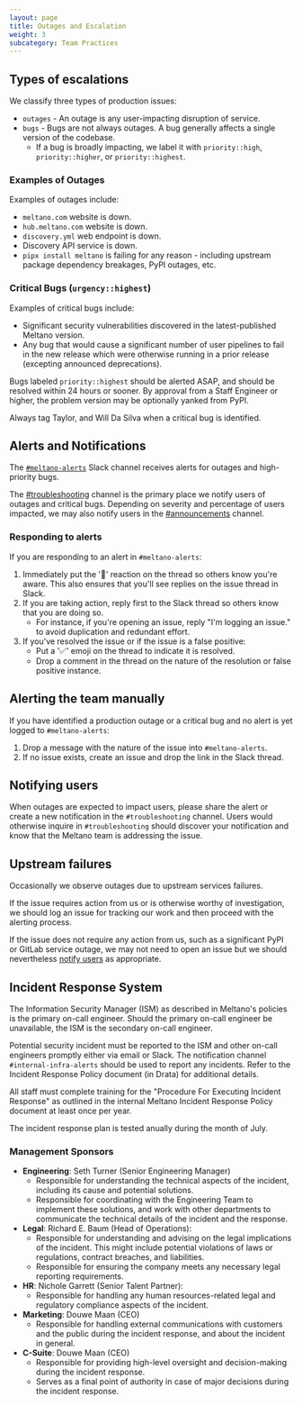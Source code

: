 ```yaml
---
layout: page
title: Outages and Escalation
weight: 3
subcategory: Team Practices
---
```


## Types of escalations

We classify three types of production issues:

- `outages` - An outage is any user-impacting disruption of service.
- `bugs` - Bugs are not always outages. A bug generally affects a single version of the codebase.
  - If a bug is broadly impacting, we label it with `priority::high`, `priority::higher`, or `priority::highest`.

### Examples of Outages

Examples of outages include:

- `meltano.com` website is down.
- `hub.meltano.com` website is down.
- `discovery.yml` web endpoint is down.
- Discovery API service is down.
- `pipx install meltano` is failing for any reason - including upstream package dependency breakages, PyPI outages, etc.

### Critical Bugs (`urgency::highest`)

Examples of critical bugs include:

- Significant security vulnerabilities discovered in the latest-published Meltano version.
- Any bug that would cause a significant number of user pipelines to fail in the new release which were otherwise running in a prior release (excepting announced deprecations).

Bugs labeled `priority::highest` should be alerted ASAP, and should be resolved within 24 hours or sooner. By approval from a Staff Engineer or higher, the problem version may be optionally yanked from PyPI.

Always tag Taylor, and Will Da Silva when a critical bug is identified.

## Alerts and Notifications

The [`#meltano-alerts`](https://meltano.slack.com/archives/C0320DQTKV5) Slack channel receives alerts for outages and high-priority bugs.

The [#troubleshooting](https://meltano.slack.com/archives/C01TCRBBJD7) channel is the primary place we notify users of outages and critical bugs. Depending on severity and percentage of users impacted, we may also notify users in the [#announcements](https://meltano.slack.com/archives/CFG3C3C66) channel.

### Responding to alerts

If you are responding to an alert in `#meltano-alerts`:

1. Immediately put the '👀' reaction on the thread so others know you're aware. This also ensures that you'll see replies on the issue thread in Slack.
2. If you are taking action, reply first to the Slack thread so others know that you are doing so.
   - For instance, if you're opening an issue, reply "I'm logging an issue." to avoid duplication and redundant effort.
3. If you've resolved the issue or if the issue is a false positive:
   - Put a '✅' emoji on the thread to indicate it is resolved.
   - Drop a comment in the thread on the nature of the resolution or false positive instance.

## Alerting the team manually

If you have identified a production outage or a critical bug and no alert is yet logged to `#meltano-alerts`:

1. Drop a message with the nature of the issue into `#meltano-alerts`.
2. If no issue exists, create an issue and drop the link in the Slack thread.

## Notifying users

When outages are expected to impact users, please share the alert or create a new notification in the `#troubleshooting` channel. Users would otherwise inquire in `#troubleshooting` should discover your notification and know that the Meltano team is addressing the issue.

## Upstream failures

Occasionally we observe outages due to upstream services failures.

If the issue requires action from us or is otherwise worthy of investigation, we should log an issue for tracking our work and then proceed with the alerting process.

If the issue does not require any action from us, such as a significant PyPI or GitLab service outage, we may not need to open an issue but we should nevertheless [notify users](#notifying-users) as appropriate.

## Incident Response System

The Information Security Manager (ISM) as described in Meltano's policies is the primary on-call engineer. Should the primary on-call engineer be unavailable, the ISM is the secondary on-call engineer.

Potential security incident must be reported to the ISM and other on-call engineers promptly either via email or Slack. The notification channel `#internal-infra-alerts` should be used to report any incidents. Refer to the Incident Response Policy document (in Drata) for additional details.

All staff must complete training for the "Procedure For Executing Incident Response" as outlined in the internal Meltano Incident Response Policy document at least once per year.

The incident response plan is tested anually during the month of July.

### Management Sponsors

- **Engineering**: Seth Turner (Senior Engineering Manager)
  - Responsible for understanding the technical aspects of the incident, including its cause and potential solutions.
  - Responsible for coordinating with the Engineering Team to implement these solutions, and work with other departments to communicate the technical details of the incident and the response.
- **Legal**: Richard E. Baum (Head of Operations):
  - Responsible for understanding and advising on the legal implications of the incident. This might include potential violations of laws or regulations, contract breaches, and liabilities.
  - Responsible for ensuring the company meets any necessary legal reporting requirements.
- **HR**: Nichole Garrett (Senior Talent Partner):
  - Responsible for handling any human resources-related legal and regulatory compliance aspects of the incident.
- **Marketing**: Douwe Maan (CEO)
  - Responsible for handling external communications with customers and the public during the incident response, and about the incident in general.
- **C-Suite**: Douwe Maan (CEO)
  - Responsible for providing high-level oversight and decision-making during the incident response.
  - Serves as a final point of authority in case of major decisions during the incident response.
